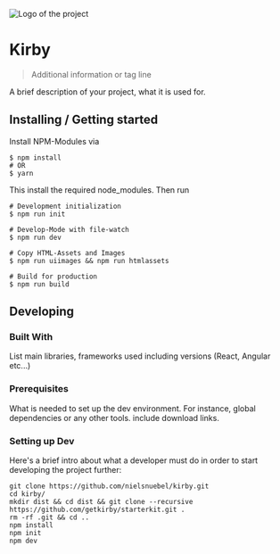 ![Logo of the project](./images/logo.sample.png)

# Kirby
> Additional information or tag line

A brief description of your project, what it is used for.

## Installing / Getting started

Install NPM-Modules via 

```shell
$ npm install
# OR
$ yarn
```

This install the required node_modules.
Then run

```
# Development initialization
$ npm run init

# Develop-Mode with file-watch
$ npm run dev

# Copy HTML-Assets and Images
$ npm run uiimages && npm run htmlassets

# Build for production
$ npm run build
```

## Developing

### Built With
List main libraries, frameworks used including versions (React, Angular etc...)

### Prerequisites
What is needed to set up the dev environment. For instance, global dependencies or any other tools. include download links.


### Setting up Dev

Here's a brief intro about what a developer must do in order to start developing
the project further:

```shell
git clone https://github.com/nielsnuebel/kirby.git
cd kirby/
mkdir dist && cd dist && git clone --recursive https://github.com/getkirby/starterkit.git .
rm -rf .git && cd .. 
npm install
npm init
npm dev 
```
